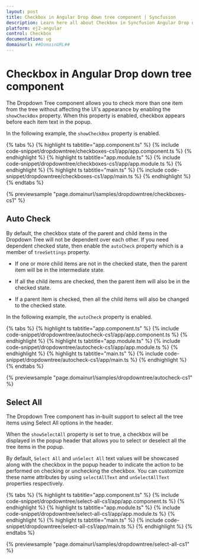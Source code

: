 ```yaml
---
layout: post
title: Checkbox in Angular Drop down tree component | Syncfusion
description: Learn here all about Checkbox in Syncfusion Angular Drop down tree component of Syncfusion Essential JS 2 and more.
platform: ej2-angular
control: Checkbox 
documentation: ug
domainurl: ##DomainURL##
---
```


# Checkbox in Angular Drop down tree component

The Dropdown Tree component allows you to check more than one item from the tree without affecting the UI's appearance by enabling the `showCheckBox` property. When this property is enabled, checkbox appears before each item text in the popup.

In the following example, the `showCheckBox` property is enabled.

{% tabs %}
{% highlight ts tabtitle="app.component.ts" %}
{% include code-snippet/dropdowntree/checkboxes-cs1/app/app.component.ts %}
{% endhighlight %}
{% highlight ts tabtitle="app.module.ts" %}
{% include code-snippet/dropdowntree/checkboxes-cs1/app/app.module.ts %}
{% endhighlight %}
{% highlight ts tabtitle="main.ts" %}
{% include code-snippet/dropdowntree/checkboxes-cs1/app/main.ts %}
{% endhighlight %}
{% endtabs %}
  
{% previewsample "page.domainurl/samples/dropdowntree/checkboxes-cs1" %}

## Auto Check

By default, the checkbox state of the parent and child items in the Dropdown Tree will not be dependent over each other. If you need dependent checked state, then enable the `autoCheck` property which is a member of `treeSettings` property.

* If one or more child items are not in the checked state, then the parent item will be in the intermediate state.

* If all the child items are checked, then the parent item will also be in the checked state.

* If a parent item is checked, then all the child items will also be changed to the checked state.

In the following example, the `autoCheck` property is enabled.

{% tabs %}
{% highlight ts tabtitle="app.component.ts" %}
{% include code-snippet/dropdowntree/autocheck-cs1/app/app.component.ts %}
{% endhighlight %}
{% highlight ts tabtitle="app.module.ts" %}
{% include code-snippet/dropdowntree/autocheck-cs1/app/app.module.ts %}
{% endhighlight %}
{% highlight ts tabtitle="main.ts" %}
{% include code-snippet/dropdowntree/autocheck-cs1/app/main.ts %}
{% endhighlight %}
{% endtabs %}
  
{% previewsample "page.domainurl/samples/dropdowntree/autocheck-cs1" %}

## Select All

The Dropdown Tree component has in-built support to select all the tree items using Select All options in the header.

When the `showSelectAll` property is set to true, a checkbox will be displayed in the popup header that allows you to select or deselect all the tree items in the popup.

By default, `Select All` and `unSelect All` text values will be showcased along with the checkbox in the popup header to indicate the action to be performed on checking or unchecking the checkbox. You can customize these name attributes by using `selectAllText` and `unSelectAllText` properties respectively.

{% tabs %}
{% highlight ts tabtitle="app.component.ts" %}
{% include code-snippet/dropdowntree/select-all-cs1/app/app.component.ts %}
{% endhighlight %}
{% highlight ts tabtitle="app.module.ts" %}
{% include code-snippet/dropdowntree/select-all-cs1/app/app.module.ts %}
{% endhighlight %}
{% highlight ts tabtitle="main.ts" %}
{% include code-snippet/dropdowntree/select-all-cs1/app/main.ts %}
{% endhighlight %}
{% endtabs %}
  
{% previewsample "page.domainurl/samples/dropdowntree/select-all-cs1" %}